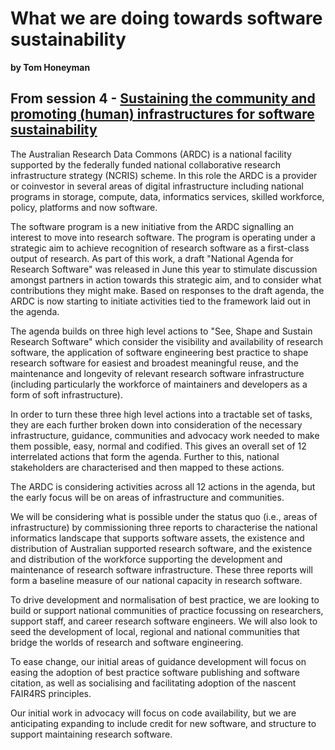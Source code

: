 # What we are doing towards software sustainability
**by Tom Honeyman**  

## From session 4 - [Sustaining the community and promoting (human) infrastructures for software sustainability](/wosss21/agenda#session-4)  
The Australian Research Data Commons (ARDC) is a national facility supported by the federally funded national collaborative research infrastructure strategy (NCRIS) scheme. In this role the ARDC is a provider or coinvestor in several areas of digital infrastructure including national programs in storage, compute, data, informatics services, skilled workforce, policy, platforms and now software.

The software program is a new initiative from the ARDC signalling an interest to move into research software. The program is operating under a strategic aim to achieve recognition of research software as a first-class output of research. As part of this work, a draft "National Agenda for Research Software" was released in June this year to stimulate discussion amongst partners in action towards this strategic aim, and to consider what contributions they might make. Based on responses to the draft agenda, the ARDC is now starting to initiate activities tied to the framework laid out in the agenda.

The agenda builds on three high level actions to "See, Shape and Sustain Research Software" which consider the visibility and availability of research software, the application of software engineering best practice to shape research software for easiest and broadest meaningful reuse, and the maintenance and longevity of relevant research software infrastructure (including particularly the workforce of maintainers and developers as a form of soft infrastructure).

In order to turn these three high level actions into a tractable set of tasks, they are each further broken down into consideration of the necessary infrastructure, guidance, communities and advocacy work needed to make them possible, easy, normal and codified. This gives an overall set of 12 interrelated actions that form the agenda. Further to this, national stakeholders are characterised and then mapped to these actions.

The ARDC is considering activities across all 12 actions in the agenda, but the early focus will be on areas of infrastructure and communities.

We will be considering what is possible under the status quo (i.e., areas of infrastructure) by commissioning three reports to characterise the national informatics landscape that supports software assets, the existence and distribution of Australian supported research software, and the existence and distribution of the workforce supporting the development and maintenance of research software infrastructure. These three reports will form a baseline measure of our national capacity in research software.

To drive development and normalisation of best practice, we are looking to build or support national communities of practice focussing on researchers, support staff, and career research software engineers. We will also look to seed the development of local, regional and national communities that bridge the worlds of research and software engineering.

To ease change, our initial areas of guidance development will focus on easing the adoption of best practice software publishing and software citation, as well as socialising and facilitating adoption of the nascent FAIR4RS principles.

Our initial work in advocacy will focus on code availability, but we are anticipating expanding to include credit for new software, and structure to support maintaining research software.
